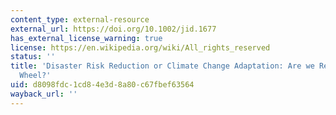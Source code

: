 ```yaml
---
content_type: external-resource
external_url: https://doi.org/10.1002/jid.1677
has_external_license_warning: true
license: https://en.wikipedia.org/wiki/All_rights_reserved
status: ''
title: 'Disaster Risk Reduction or Climate Change Adaptation: Are we Reinventing the
  Wheel?'
uid: d8098fdc-1cd8-4e3d-8a80-c67fbef63564
wayback_url: ''
---
```

